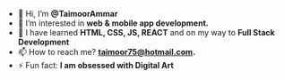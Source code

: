 - 👋 Hi, I’m <strong> @TaimoorAmmar </strong>
- 👀 I’m interested in <strong>web & mobile app development.</strong>
- 🌱 I have learned <strong>HTML, CSS, JS, REACT</strong> and on my way to <strong>Full Stack Development</strong>
- 📫 How to reach me? <strong>taimoor75@hotmail.com. </strong>
- ⚡ Fun fact: <strong>I am obsessed with Digital Art</strong>

<!---
TaimoorAmmar/TaimoorAmmar is a ✨ special ✨ repository because its `README.md` (this file) appears on your GitHub profile.
You can click the Preview link to take a look at your changes.
--->
